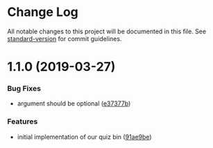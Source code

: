 # Change Log

All notable changes to this project will be documented in this file. See [standard-version](https://github.com/conventional-changelog/standard-version) for commit guidelines.

# 1.1.0 (2019-03-27)


### Bug Fixes

* argument should be optional ([e37377b](https://github.com/bcoe/terminal-quiz/commit/e37377b))


### Features

* initial implementation of our quiz bin ([91ae9be](https://github.com/bcoe/terminal-quiz/commit/91ae9be))
